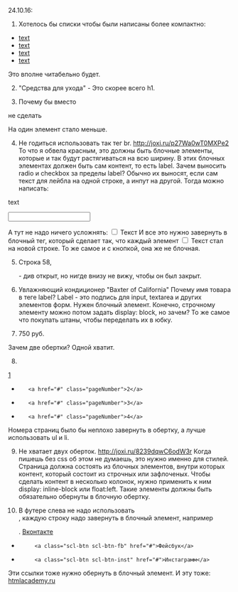 24.10.16:

1. Хотелось бы списки чтобы были написаны более компактно:
<ul>
     <li><a href="#">text</a></li>
     <li><a href="#">text</a></li>
     <li><a href="#">text</a></li>
     <li><a href="#">text</a></li>
</ul>
Это вполне читабельно будет.

2. "Средства для ухода" - Это скорее всего h1.

3.  Почему бы вместо
     <div class="sidemenu">
       <form action="https://echo.htmlacademy.ru" method="post"></form>
     </div>
не сделать
 <form class="sidemenu" action="https://echo.htmlacademy.ru" method="post"></form>
На один элемент стало меньше.

4. Не годиться использовать так тег br.
http://joxi.ru/p27Wa0wT0MXPe2 То что я обвела красным, это должны быть блочные элементы, которые и так будут растягиваться на всю ширину. В этих блочных элементах должен быть сам контент, то есть label. Зачем выносить radio и checkbox за пределы label? Обычно их выносят, если сам текст для лейбла на одной строке, а инпут на другой. Тогда можно написать:
<p><label for="id">text</label></p>
<p><input type="text" id="id"></p>
А тут не надо ничего усложнять:
<label><input type="checkbox"> Текст</label>
И все это нужно завернуть в блочный тег, который сделает так, что каждый элемент <label><input type="checkbox"> Текст</label> стал на новой строке. То же самое и с кнопкой, она же не блочная.

5. Строка 58, <div class="items"> - див открыт, но нигде внизу не вижу, чтобы он был закрыт.

6. <label for="item2">Увлажняющий кондиционер "Baxter of California"</label>
Почему имя товара в теге label? Label - это подпись для input, textarea и других элементов форм. Нужен блочный элемент. Конечно, строчному элементу можно потом задать display: block, но зачем? То же самое что покупать штаны, чтобы переделать их в юбку.

7. <div class="price">
       <p>750 руб.</p>
   </div>
Зачем две обертки? Одной хватит.

8.
<a href="#" class="pageNumber">1</a>
 +        <a href="#" class="pageNumber">2</a>
 +        <a href="#" class="pageNumber">3</a>
 +        <a href="#" class="pageNumber">4</a>
Номера страниц было бы неплохо завернуть в обертку, а лучше использовать ul и li.

9. Не хватает двух оберток. http://joxi.ru/8239dqwC6odW3r Когда пишешь без css об этом не думаешь, это нужно именно для стилей. Страница должна состоять из блочных элементов, внутри которых контент, который состоит из строчных или зафлоченых. Чтобы сделать контент в несколько  колонок, нужно применить к ним display: inline-block или float:left. Такие элементы должны быть обязательно обернуты в блочную обертку.

10. В футере слева не надо использовать <br>, каждую строку надо завернуть в блочный элемент, например <p>.
<a class="scl-btn scl-btn-vk" href="#">Вконтакте</a>
 +          <a class="scl-btn scl-btn-fb" href="#">Фейсбук</a>
 +          <a class="scl-btn scl-btn-inst" href="#">Инстаграмм</a>
Эти ссылки тоже нужно обернуть в блочный элемент.
И эту тоже:
<a class="btn" href="#">htmlacademy.ru</a>
